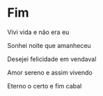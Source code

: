 # Fim

Vivi vida e não era eu

Sonhei noite que amanheceu 

Desejei felicidade em vendaval

Amor sereno e assim vivendo

Eterno o certo e fim cabal